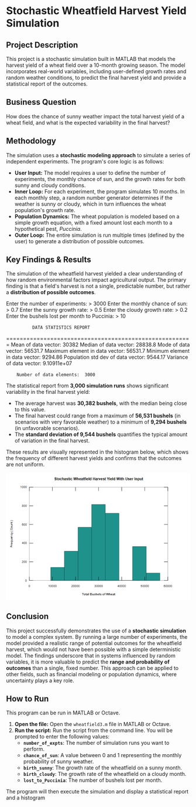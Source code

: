 # Stochastic Wheatfield Harvest Yield Simulation

## Project Description
This project is a stochastic simulation built in MATLAB that models the harvest yield of a wheat field over a 10-month growing season. The model incorporates real-world variables, including user-defined growth rates and random weather conditions, to predict the final harvest yield and provide a statistical report of the outcomes.

## Business Question
How does the chance of sunny weather impact the total harvest yield of a wheat field, and what is the expected variability in the final harvest?

## Methodology
The simulation uses a **stochastic modeling approach** to simulate a series of independent experiments. The program's core logic is as follows:
- **User Input:** The model requires a user to define the number of experiments, the monthly chance of sun, and the growth rates for both sunny and cloudy conditions.
- **Inner Loop:** For each experiment, the program simulates 10 months. In each monthly step, a random number generator determines if the weather is sunny or cloudy, which in turn influences the wheat population's growth rate.
- **Population Dynamics:** The wheat population is modeled based on a simple growth equation, with a fixed amount lost each month to a hypothetical pest, *Puccinia*.
- **Outer Loop:** The entire simulation is run multiple times (defined by the user) to generate a distribution of possible outcomes.

## Key Findings & Results
The simulation of the wheatfield harvest yielded a clear understanding of how random environmental factors impact agricultural output. The primary finding is that a field's harvest is not a single, predictable number, but rather a **distribution of possible outcomes**.

Enter the number of experiments: > 3000
Enter the monthly chance of sun: > 0.7
Enter the sunny growth rate: > 0.5
Enter the cloudy growth rate: > 0.2
Enter the bushels lost per month to Puccinia: > 10


              DATA STATISTICS REPORT
=======================================================
              Mean of data vector:  30382
            Median of data vector:  28838.8
              Mode of data vector:  56531.7
   Maximum element in data vector:  56531.7
   Minimum element in data vector:  9294.86
Population std dev of data vector:  9544.17
          Variance of data vector:  9.10911e+07

        Number of data elements:  3000


The statistical report from **3,000 simulation runs** shows significant variability in the final harvest yield:

* The average harvest was **30,382 bushels**, with the median being close to this value.
* The final harvest could range from a maximum of **56,531 bushels** (in scenarios with very favorable weather) to a minimum of **9,294 bushels** (in unfavorable scenarios).
* The **standard deviation of 9,544 bushels** quantifies the typical amount of variation in the final harvest.

These results are visually represented in the histogram below, which shows the frequency of different harvest yields and confirms that the outcomes are not uniform.

![Histogram showing the distribution of wheatfield harvest yields.](plot.png)


## Conclusion

This project successfully demonstrates the use of a **stochastic simulation** to model a complex system. By running a large number of experiments, the model provided a realistic range of potential outcomes for the wheatfield harvest, which would not have been possible with a simple deterministic model. The findings underscore that in systems influenced by random variables, it is more valuable to predict the **range and probability of outcomes** than a single, fixed number. This approach can be applied to other fields, such as financial modeling or population dynamics, where uncertainty plays a key role.

## How to Run
This program can be run in MATLAB or Octave.

1.  **Open the file:** Open the `wheatfield3.m` file in MATLAB or Octave.
2.  **Run the script:** Run the script from the command line. You will be prompted to enter the following values:
    - **`number_of_expts`**: The number of simulation runs you want to perform.
    - **`chance_of_sun`**: A value between 0 and 1 representing the monthly probability of sunny weather.
    - **`birth_sunny`**: The growth rate of the wheatfield on a sunny month.
    - **`birth_cloudy`**: The growth rate of the wheatfield on a cloudy month.
    - **`lost_to_Puccinia`**: The number of bushels lost per month.

The program will then execute the simulation and display a statistical report and a histogram
